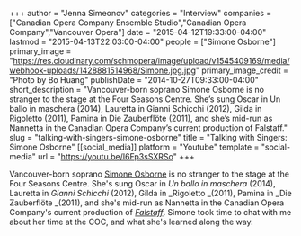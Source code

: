 +++
author = "Jenna Simeonov"
categories = "Interview"
companies = ["Canadian Opera Company Ensemble Studio","Canadian Opera Company","Vancouver Opera"]
date = "2015-04-12T19:33:00-04:00"
lastmod = "2015-04-13T22:03:00-04:00"
people = ["Simone Osborne"]
primary_image = "https://res.cloudinary.com/schmopera/image/upload/v1545409169/media/webhook-uploads/1428881514968/Simone.jpg.jpg"
primary_image_credit = "Photo by Bo Huang"
publishDate = "2014-10-27T09:33:00-04:00"
short_description = "Vancouver-born soprano Simone Osborne is no stranger to the stage at the Four Seasons Centre. She’s sung Oscar in Un ballo in maschera (2014), Lauretta in Gianni Schicchi (2012), Gilda in Rigoletto (2011), Pamina in Die Zauberflöte (2011), and she’s mid-run as Nannetta in the Canadian Opera Company’s current production of Falstaff."
slug = "talking-with-singers-simone-osborne"
title = "Talking with Singers: Simone Osborne"
[[social_media]]
platform = "Youtube"
template = "social-media"
url = "https://youtu.be/I6Fp3sSXRSo"
+++

Vancouver-born soprano [Simone Osborne](https://twitter.com/SimoneOsborne) is no stranger to the stage at the Four Seasons Centre. She's sung Oscar in _Un ballo in maschera_ (2014), Lauretta in _Gianni Schicchi_ (2012), Gilda in _Rigoletto _(2011), Pamina in _Die Zauberflöte _(2011), and she's mid-run as Nannetta in the Canadian Opera Company's current production of [_Falstaff_](http://www.coc.ca/PerformancesAndTickets/1415Season/Falstaff.aspx). Simone took time to chat with me about her time at the COC, and what she's learned along the way.

